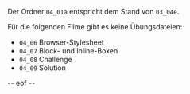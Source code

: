 Der Ordner `04_01a` entspricht dem Stand von `03_04e`. 

Für die folgenden Filme gibt es keine Übungsdateien: 
- `04_06` Browser-Stylesheet 
- `04_07` Block- und Inline-Boxen 
- `04_08` Challenge 
- `04_09` Solution 

-- eof --